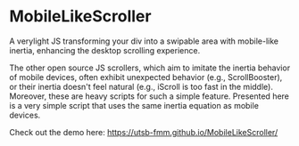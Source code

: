 # MobileLikeScroller
A verylight JS transforming your div into a swipable area with mobile-like inertia, enhancing the desktop scrolling experience.

The other open source JS scrollers, which aim to imitate the inertia behavior of mobile devices, often exhibit unexpected behavior (e.g., ScrollBooster), or their inertia doesn't feel natural (e.g., iScroll is too fast in the middle). Moreover, these are heavy scripts for such a simple feature. Presented here is a very simple script that uses the same inertia equation as mobile devices.

Check out the demo here: https://utsb-fmm.github.io/MobileLikeScroller/
